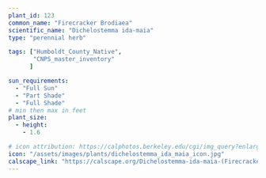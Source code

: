 ```yaml
---
plant_id: 123
common_name: "Firecracker Brodiaea"
scientific_name: "Dichelostemma ida-maia"
type: "perennial herb"

tags: ["Humboldt_County_Native",
       "CNPS_master_inventory"
      ]

sun_requirements:
  - "Full Sun"
  - "Part Shade"
  - "Full Shade"
# min then max in feet
plant_size:
  - height: 
    - 1.6

# icon attribution: https://calphotos.berkeley.edu/cgi/img_query?enlarge=0000+0000+1115+3111 
icon: "/assets/images/plants/dichelostemma_ida_maia_icon.jpg" 
calscape_link: "https://calscape.org/Dichelostemma-ida-maia-(Firecracker-Brodiaea)"
---
```


